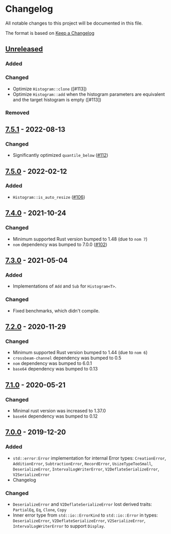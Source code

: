 # Changelog
All notable changes to this project will be documented in this file.

The format is based on [Keep a Changelog](https://keepachangelog.com/en/1.0.0/)

## [Unreleased]
### Added

### Changed
- Optimize `Histogram::clone` ([#113])
- Optimize `Histogram::add` when the histogram parameters are equivalent and the target histogram is empty ([#113])

### Removed

## [7.5.1] - 2022-08-13
### Changed
- Significantly optimized `quantile_below` ([#112])

[#112]: https://github.com/HdrHistogram/HdrHistogram_rust/pull/112

## [7.5.0] - 2022-02-12

### Added
- `Histogram::is_auto_resize` ([#106])

[#106]: https://github.com/HdrHistogram/HdrHistogram_rust/pull/106

## [7.4.0] - 2021-10-24

### Changed
- Minimum supported Rust version bumped to 1.48 (due to `nom 7`)
- `nom` dependency was bumped to 7.0.0 ([#102])

[#102]: https://github.com/HdrHistogram/HdrHistogram_rust/pull/102

## [7.3.0] - 2021-05-04
### Added
 - Implementations of `Add` and `Sub` for `Histogram<T>`.

### Changed
 - Fixed benchmarks, which didn't compile.

## [7.2.0] - 2020-11-29
### Changed
- Minimum supported Rust version bumped to 1.44 (due to `nom 6`)
- `crossbeam-channel` dependency was bumped to 0.5
- `nom` dependency was bumped to 6.0.1
- `base64` dependency was bumped to 0.13

## [7.1.0] - 2020-05-21
### Changed
- Minimal rust version was increased to 1.37.0
- `base64` dependency was bumped to 0.12

## [7.0.0] - 2019-12-20
### Added
- `std::error:Error` implementation for internal Error types: `CreationError`, `AdditionError`, `SubtractionError`, `RecordError`, `UsizeTypeTooSmall`, `DeserializeError`, `IntervalLogWriterError`, `V2DeflateSerializeError`, `V2SerializeError`
- Changelog

### Changed
- `DeserializeError` and `V2DeflateSerializeError` lost derived traits: `PartialEq`, `Eq`, `Clone`, `Copy`
- Inner error type from `std::io::ErrorKind` to `std::io::Error` in types: `DeserializeError`, `V2DeflateSerializeError`, `V2SerializeError`, `IntervalLogWriterError` to support `Display`.

[Unreleased]: https://github.com/HdrHistogram/HdrHistogram_rust/compare/v7.5.1...HEAD
[7.5.1]: https://github.com/HdrHistogram/HdrHistogram_rust/compare/v7.5.0...v7.5.1
[7.5.0]: https://github.com/HdrHistogram/HdrHistogram_rust/compare/v7.4.0...v7.5.0
[7.4.0]: https://github.com/HdrHistogram/HdrHistogram_rust/compare/v7.3.0...v7.4.0
[7.3.0]: https://github.com/HdrHistogram/HdrHistogram_rust/compare/v7.2.0...v7.3.0
[7.2.0]: https://github.com/HdrHistogram/HdrHistogram_rust/compare/v7.1.0...v7.2.0
[7.1.0]: https://github.com/HdrHistogram/HdrHistogram_rust/compare/v7.0.0...v7.1.0
[7.0.0]: https://github.com/HdrHistogram/HdrHistogram_rust/compare/v6.3.4...v7.0.0
